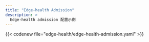 ```yaml
---
title: "Edge-health Admission"
description: >
  Edge-health admission 配置示例
---
```


{{< codenew file="edge-health/edge-health-admission.yaml" >}}
